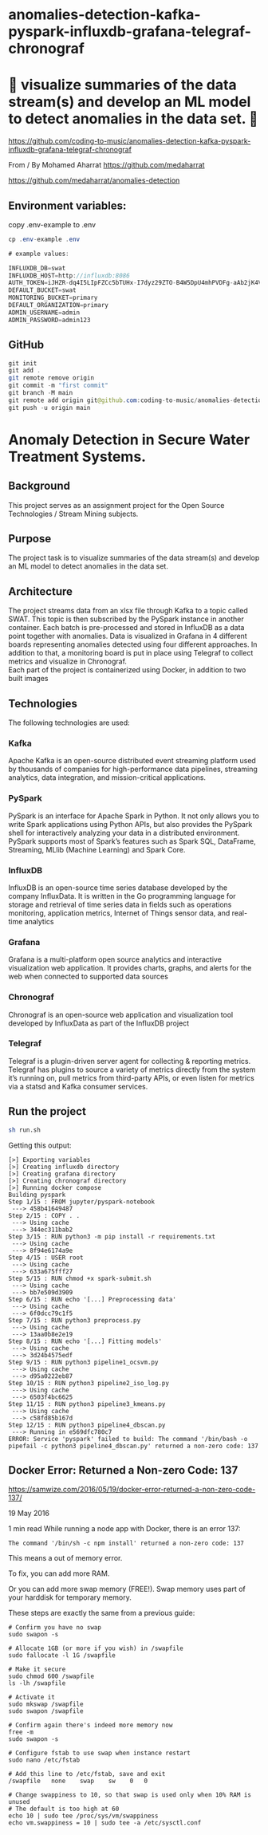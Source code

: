 # anomalies-detection-kafka-pyspark-influxdb-grafana-telegraf-chronograf

# 🚀 visualize summaries of the data stream(s) and develop an ML model to detect anomalies in the data set. 🚀

https://github.com/coding-to-music/anomalies-detection-kafka-pyspark-influxdb-grafana-telegraf-chronograf

From / By Mohamed Aharrat https://github.com/medaharrat

https://github.com/medaharrat/anomalies-detection

## Environment variables:

copy .env-example to .env

```java
cp .env-example .env

# example values:

INFLUXDB_DB=swat
INFLUXDB_HOST=http://influxdb:8086
AUTH_TOKEN=iJHZR-dq4I5LIpFZCc5bTUHx-I7dyz29ZTO-B4W5DpU4mhPVDFg-aAb2jK4Vz1C6n0DDb6ddA-bJ3EZAanAOUw==
DEFAULT_BUCKET=swat
MONITORING_BUCKET=primary
DEFAULT_ORGANIZATION=primary
ADMIN_USERNAME=admin
ADMIN_PASSWORD=admin123
```

## GitHub

```java
git init
git add .
git remote remove origin
git commit -m "first commit"
git branch -M main
git remote add origin git@github.com:coding-to-music/anomalies-detection-kafka-pyspark-influxdb-grafana-telegraf-chronograf.git
git push -u origin main
```

# Anomaly Detection in Secure Water Treatment Systems.

## Background

This project serves as an assignment project for the Open Source Technologies / Stream Mining subjects.

## Purpose

The project task is to visualize summaries of the data stream(s) and develop an ML model to detect anomalies in the data set.

## Architecture

The project streams data from an xlsx file through Kafka to a topic called SWAT.
This topic is then subscribed by the PySpark instance in another container.
Each batch is pre-processed and stored in InfluxDB as a data point together with anomalies.
Data is visualized in Grafana in 4 different boards representing anomalies detected using four different approaches.
In addition to that, a monitoring board is put in place using Telegraf to collect metrics and visualize in Chronograf.
<br/>
Each part of the project is containerized using Docker, in addition to two built images

## Technologies

The following technologies are used:

### Kafka

Apache Kafka is an open-source distributed event streaming platform used by thousands of companies for high-performance data pipelines, streaming analytics, data integration, and mission-critical applications.

### PySpark

PySpark is an interface for Apache Spark in Python. It not only allows you to write Spark applications using Python APIs, but also provides the PySpark shell for interactively analyzing your data in a distributed environment. PySpark supports most of Spark’s features such as Spark SQL, DataFrame, Streaming, MLlib (Machine Learning) and Spark Core.

### InfluxDB

InfluxDB is an open-source time series database developed by the company InfluxData. It is written in the Go programming language for storage and retrieval of time series data in fields such as operations monitoring, application metrics, Internet of Things sensor data, and real-time analytics

### Grafana

Grafana is a multi-platform open source analytics and interactive visualization web application. It provides charts, graphs, and alerts for the web when connected to supported data sources

### Chronograf

Chronograf is an open-source web application and visualization tool developed by InfluxData as part of the InfluxDB project

### Telegraf

Telegraf is a plugin-driven server agent for collecting & reporting metrics. Telegraf has plugins to source a variety of metrics directly from the system it’s running on, pull metrics from third-party APIs, or even listen for metrics via a statsd and Kafka consumer services.

## Run the project

```sh
sh run.sh
```

Getting this output:

```
[>] Exporting variables
[>] Creating influxdb directory
[>] Creating grafana directory
[>] Creating chronograf directory
[>] Running docker compose
Building pyspark
Step 1/15 : FROM jupyter/pyspark-notebook
 ---> 458b41649487
Step 2/15 : COPY . .
 ---> Using cache
 ---> 344ec311bab2
Step 3/15 : RUN python3 -m pip install -r requirements.txt
 ---> Using cache
 ---> 8f94e6174a9e
Step 4/15 : USER root
 ---> Using cache
 ---> 633a675fff27
Step 5/15 : RUN chmod +x spark-submit.sh
 ---> Using cache
 ---> bb7e509d3909
Step 6/15 : RUN echo '[...] Preprocessing data'
 ---> Using cache
 ---> 6f0dcc79c1f5
Step 7/15 : RUN python3 preprocess.py
 ---> Using cache
 ---> 13aa0b8e2e19
Step 8/15 : RUN echo '[...] Fitting models'
 ---> Using cache
 ---> 3d24b4575edf
Step 9/15 : RUN python3 pipeline1_ocsvm.py
 ---> Using cache
 ---> d95a0222eb87
Step 10/15 : RUN python3 pipeline2_iso_log.py
 ---> Using cache
 ---> 6503f4bc6625
Step 11/15 : RUN python3 pipeline3_kmeans.py
 ---> Using cache
 ---> c58fd85b167d
Step 12/15 : RUN python3 pipeline4_dbscan.py
 ---> Running in e569dfc780c7
ERROR: Service 'pyspark' failed to build: The command '/bin/bash -o pipefail -c python3 pipeline4_dbscan.py' returned a non-zero code: 137
```

## Docker Error: Returned a Non-zero Code: 137

https://samwize.com/2016/05/19/docker-error-returned-a-non-zero-code-137/

19 May 2016

1 min read
While running a node app with Docker, there is an error 137:

```
The command '/bin/sh -c npm install' returned a non-zero code: 137
```

This means a out of memory error.

To fix, you can add more RAM.

Or you can add more swap memory (FREE!). Swap memory uses part of your harddisk for temporary memory.

These steps are exactly the same from a previous guide:

```
# Confirm you have no swap
sudo swapon -s

# Allocate 1GB (or more if you wish) in /swapfile
sudo fallocate -l 1G /swapfile

# Make it secure
sudo chmod 600 /swapfile
ls -lh /swapfile

# Activate it
sudo mkswap /swapfile
sudo swapon /swapfile

# Confirm again there's indeed more memory now
free -m
sudo swapon -s

# Configure fstab to use swap when instance restart
sudo nano /etc/fstab

# Add this line to /etc/fstab, save and exit
/swapfile   none    swap    sw    0   0

# Change swappiness to 10, so that swap is used only when 10% RAM is unused
# The default is too high at 60
echo 10 | sudo tee /proc/sys/vm/swappiness
echo vm.swappiness = 10 | sudo tee -a /etc/sysctl.conf
```
